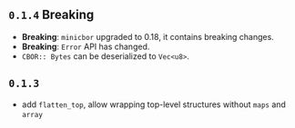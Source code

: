 ## `0.1.4` **Breaking**
* **Breaking**: `minicbor` upgraded to 0.18, it contains breaking changes.
* **Breaking**: `Error` API has changed.
* `CBOR:: Bytes` can be deserialized to `Vec<u8>`.


## `0.1.3`
* add `flatten_top`, allow wrapping top-level structures without `maps` and `array`
